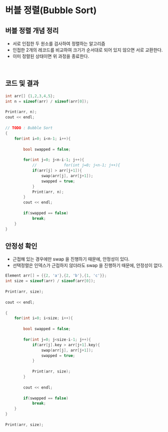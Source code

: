 # 버블 정렬(Bubble Sort)

## 버블 정렬 개념 정리&#x20;

* 서로 인접한 두 원소를 검사하여 정렬하는 알고리즘
* 인접한 2개의 레코드를 비교하여 크기가 순서대로 되어 있지 않으면 서로 교환한다.
* 이미 정렬된 상태이면 위 과정을 종료한다.

<figure><img src="../../.gitbook/assets/스크린샷 2025-04-09 11.12.58.png" alt="" width="563"><figcaption></figcaption></figure>

## 코드 및 결과&#x20;

```cpp
int arr[] {1,2,3,4,5};
int n = sizeof(arr) / sizeof(arr[0]);

Print(arr, n);
cout << endl;

// TODO : Bubble Sort
{
    for(int i=0; i<n-1; i++){
        
        bool swapped = false;
        
        for(int j=0; j<n-i-1; j++){
            //            for(int j=0; j<n-1; j++){
            if(arr[j] > arr[j+1]){
                swap(arr[j], arr[j+1]);
                swapped = true;
            }
            Print(arr, n);
        }
        cout << endl;
        
        if(swapped == false)
            break;
    }
}
```

## 안정성 확인&#x20;

* 근접해 있는 경우에만 swap 을 진행하기 때문에, 안정성이 있다.&#x20;
* 선택정렬은 인덱스가 근접하지 않더라도 swap 을 진행하기 때문에, 안정성이 없다.&#x20;

```cpp
Element arr[] = {{2, 'a'},{2, 'b'},{1, 'c'}};
int size = sizeof(arr) / sizeof(arr[0]);

Print(arr, size);

cout << endl;

{
    for(int i=0; i<size; i++){
        
        bool swapped = false;
        
        for(int j=0; j<size-i-1; j++){
            if(arr[j].key > arr[j+1].key){
                swap(arr[j], arr[j+1]);
                swapped = true;
            }
                
            Print(arr, size);
        }
        
        cout << endl;
        
        if(swapped == false)
            break;
    }
}

Print(arr, size);
```

<figure><img src="../../.gitbook/assets/스크린샷 2025-04-09 11.16.01.png" alt="" width="98"><figcaption></figcaption></figure>
